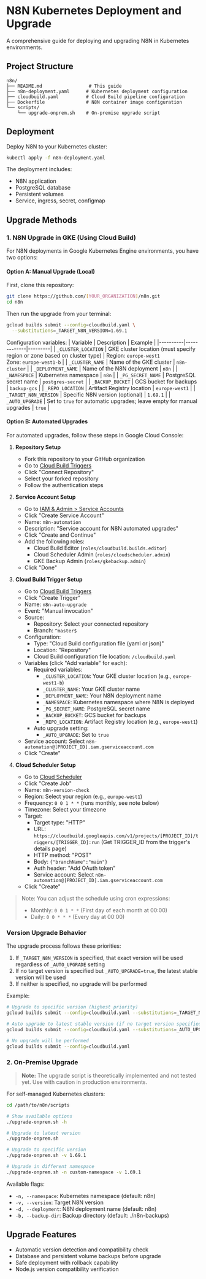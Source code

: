 # N8N Kubernetes Deployment and Upgrade

A comprehensive guide for deploying and upgrading N8N in Kubernetes environments.

## Project Structure
```
n8n/
├── README.md                 # This guide
├── n8n-deployment.yaml      # Kubernetes deployment configuration
├── cloudbuild.yaml          # Cloud Build pipeline configuration
├── Dockerfile               # N8N container image configuration
└── scripts/
    └── upgrade-onprem.sh    # On-premise upgrade script
```

## Deployment
Deploy N8N to your Kubernetes cluster:

```bash
kubectl apply -f n8n-deployment.yaml
```

The deployment includes:
- N8N application
- PostgreSQL database
- Persistent volumes
- Service, ingress, secret, configmap

## Upgrade Methods

### 1. N8N Upgrade in GKE (Using Cloud Build)
For N8N deployments in Google Kubernetes Engine environments, you have two options:

#### Option A: Manual Upgrade (Local)
First, clone this repository:
```bash
git clone https://github.com/[YOUR_ORGANIZATION]/n8n.git
cd n8n
```

Then run the upgrade from your terminal:
```bash
gcloud builds submit --config=cloudbuild.yaml \
  --substitutions=_TARGET_N8N_VERSION=1.69.1
```

Configuration variables:
| Variable | Description | Example |
|----------|-------------|---------|
| `_CLUSTER_LOCATION` | GKE cluster location (must specify region or zone based on cluster type) | Region: `europe-west1`<br>Zone: `europe-west1-b` |
| `_CLUSTER_NAME` | Name of the GKE cluster | `n8n-cluster` |
| `_DEPLOYMENT_NAME` | Name of the N8N deployment | `n8n` |
| `_NAMESPACE` | Kubernetes namespace | `n8n` |
| `_PG_SECRET_NAME` | PostgreSQL secret name | `postgres-secret` |
| `_BACKUP_BUCKET` | GCS bucket for backups | `backup-gcs` |
| `_REPO_LOCATION` | Artifact Registry location | `europe-west1` |
| `_TARGET_N8N_VERSION` | Specific N8N version (optional) | `1.69.1` |
| `_AUTO_UPGRADE` | Set to `true` for automatic upgrades; leave empty for manual upgrades | `true` |

#### Option B: Automated Upgrades
For automated upgrades, follow these steps in Google Cloud Console:

1. **Repository Setup**
   - Fork this repository to your GitHub organization
   - Go to [Cloud Build Triggers](https://console.cloud.google.com/cloud-build/triggers)
   - Click "Connect Repository"
   - Select your forked repository
   - Follow the authentication steps

2. **Service Account Setup**
   - Go to [IAM & Admin > Service Accounts](https://console.cloud.google.com/iam-admin/serviceaccounts)
   - Click "Create Service Account"
   - Name: `n8n-automation`
   - Description: "Service account for N8N automated upgrades"
   - Click "Create and Continue"
   - Add the following roles:
     - Cloud Build Editor (`roles/cloudbuild.builds.editor`)
     - Cloud Scheduler Admin (`roles/cloudscheduler.admin`)
     - GKE Backup Admin (`roles/gkebackup.admin`)
   - Click "Done"

3. **Cloud Build Trigger Setup**
   - Go to [Cloud Build Triggers](https://console.cloud.google.com/cloud-build/triggers)
   - Click "Create Trigger"
   - Name: `n8n-auto-upgrade`
   - Event: "Manual invocation"
   - Source:
     - Repository: Select your connected repository
     - Branch: `^master$`
   - Configuration:
     - Type: "Cloud Build configuration file (yaml or json)"
     - Location: "Repository"
     - Cloud Build configuration file location: `/cloudbuild.yaml`
   - Variables (click "Add variable" for each):
     - Required variables:
       - `_CLUSTER_LOCATION`: Your GKE cluster location (e.g., `europe-west1-b`)
       - `_CLUSTER_NAME`: Your GKE cluster name
       - `_DEPLOYMENT_NAME`: Your N8N deployment name
       - `_NAMESPACE`: Kubernetes namespace where N8N is deployed
       - `_PG_SECRET_NAME`: PostgreSQL secret name
       - `_BACKUP_BUCKET`: GCS bucket for backups
       - `_REPO_LOCATION`: Artifact Registry location (e.g., `europe-west1`)
     - Auto upgrade setting:
       - `_AUTO_UPGRADE`: Set to `true`
   - Service account: Select `n8n-automation@[PROJECT_ID].iam.gserviceaccount.com`
   - Click "Create"

4. **Cloud Scheduler Setup**
   - Go to [Cloud Scheduler](https://console.cloud.google.com/cloudscheduler)
   - Click "Create Job"
   - Name: `n8n-version-check`
   - Region: Select your region (e.g., `europe-west1`)
   - Frequency: `0 0 1 * *` (runs monthly, see note below)
   - Timezone: Select your timezone
   - Target:
     - Target type: "HTTP"
     - URL: `https://cloudbuild.googleapis.com/v1/projects/[PROJECT_ID]/triggers/[TRIGGER_ID]:run`
       (Get TRIGGER_ID from the trigger's details page)
     - HTTP method: "POST"
     - Body: `{"branchName":"main"}`
     - Auth header: "Add OAuth token"
     - Service account: Select `n8n-automation@[PROJECT_ID].iam.gserviceaccount.com`
   - Click "Create"

> Note: You can adjust the schedule using cron expressions:
> - Monthly: `0 0 1 * *` (First day of each month at 00:00)
> - Daily: `0 0 * * *` (Every day at 00:00)

### Version Upgrade Behavior

The upgrade process follows these priorities:
1. If `_TARGET_N8N_VERSION` is specified, that exact version will be used regardless of `_AUTO_UPGRADE` setting
2. If no target version is specified but `_AUTO_UPGRADE=true`, the latest stable version will be used
3. If neither is specified, no upgrade will be performed

Example:
```bash
# Upgrade to specific version (highest priority)
gcloud builds submit --config=cloudbuild.yaml --substitutions=_TARGET_N8N_VERSION=1.69.1

# Auto upgrade to latest stable version (if no target version specified)
gcloud builds submit --config=cloudbuild.yaml --substitutions=_AUTO_UPGRADE=true

# No upgrade will be performed
gcloud builds submit --config=cloudbuild.yaml
```

### 2. On-Premise Upgrade

> **Note:** The upgrade script is theoretically implemented and not tested yet. Use with caution in production environments.

For self-managed Kubernetes clusters:

```bash
cd /path/to/n8n/scripts

# Show available options
./upgrade-onprem.sh -h

# Upgrade to latest version
./upgrade-onprem.sh

# Upgrade to specific version
./upgrade-onprem.sh -v 1.69.1

# Upgrade in different namespace
./upgrade-onprem.sh -n custom-namespace -v 1.69.1
```

Available flags:
- `-n, --namespace`: Kubernetes namespace (default: n8n)
- `-v, --version`: Target N8N version
- `-d, --deployment`: N8N deployment name (default: n8n)
- `-b, --backup-dir`: Backup directory (default: ./n8n-backups)

## Upgrade Features
- Automatic version detection and compatibility check
- Database and persistent volume backups before upgrade
- Safe deployment with rollback capability
- Node.js version compatibility verification